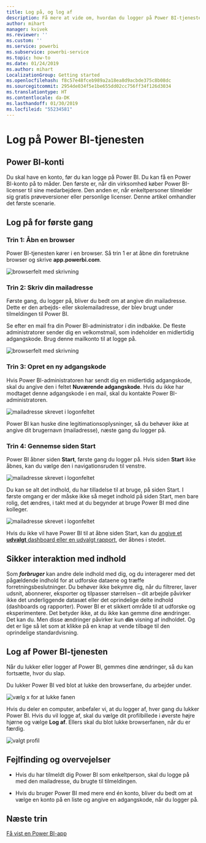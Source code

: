 ```yaml
---
title: Log på, og log af
description: Få mere at vide om, hvordan du logger på Power BI-tjenesten på internettet, og hvordan du logger af.
author: mihart
manager: kvivek
ms.reviewer: ''
ms.custom: ''
ms.service: powerbi
ms.subservice: powerbi-service
ms.topic: how-to
ms.date: 01/24/2019
ms.author: mihart
LocalizationGroup: Getting started
ms.openlocfilehash: f8c57e48fceb989a2a18ea8d9acbde375c8b08dc
ms.sourcegitcommit: 2954de034f5e1be655dd02cc756ff34f126d3034
ms.translationtype: HT
ms.contentlocale: da-DK
ms.lasthandoff: 01/30/2019
ms.locfileid: "55234581"
---
```

# <a name="sign-in-to-power-bi-service"></a>Log på Power BI-tjenesten

## <a name="power-bi-accounts"></a>Power BI-konti
Du skal have en konto, før du kan logge på Power BI. Du kan få en Power BI-konto på to måder. Den første er, når din virksomhed køber Power BI-licenser til sine medarbejdere. Den anden er, når enkeltpersoner tilmelder sig gratis prøveversioner eller personlige licenser. Denne artikel omhandler det første scenarie.

## <a name="sign-in-for-the-first-time"></a>Log på for første gang

### <a name="step-one-open-a-browser"></a>Trin 1: Åbn en browser
Power BI-tjenesten kører i en browser.  Så trin 1 er at åbne din foretrukne browser og skrive **app.powerbi.com**.

![browserfelt med skrivning](media/end-user-sign-in/power-bi-sign-in.png)

### <a name="step-two-type-your-email-address"></a>Trin 2: Skriv din mailadresse
Første gang, du logger på, bliver du bedt om at angive din mailadresse.  Dette er den arbejds- eller skolemailadresse, der blev brugt under tilmeldingen til Power BI.  

Se efter en mail fra din Power BI-administrator i din indbakke. De fleste administratorer sender dig en velkomstmail, som indeholder en midlertidig adgangskode. Brug denne mailkonto til at logge på. 

![browserfelt med skrivning](media/end-user-sign-in/power-bi-email2.png)


 
### <a name="step-three-create-a-new-password"></a>Trin 3: Opret en ny adgangskode
Hvis Power BI-administratoren har sendt dig en midlertidig adgangskode, skal du angive den i feltet **Nuværende adgangskode**. Hvis du ikke har modtaget denne adgangskode i en mail, skal du kontakte Power BI-administratoren.

![mailadresse skrevet i logonfeltet](media/end-user-sign-in/power-bi-login2.png)

Power BI kan huske dine legitimationsoplysninger, så du behøver ikke at angive dit brugernavn (mailadresse), næste gang du logger på. 

### <a name="step-four-review-your-home-page"></a>Trin 4: Gennemse siden Start
Power BI åbner siden **Start**, første gang du logger på. Hvis siden **Start** ikke åbnes, kan du vælge den i navigationsruden til venstre. 

![mailadresse skrevet i logonfeltet](media/end-user-sign-in/power-bi-home-select.png)

Du kan se alt det indhold, du har tilladelse til at bruge, på siden Start. I første omgang er der måske ikke så meget indhold på siden Start, men bare rolig, det ændres, i takt med at du begynder at bruge Power BI med dine kolleger. 

![mailadresse skrevet i logonfeltet](media/end-user-sign-in/power-bi-home2.png)

Hvis du ikke vil have Power BI til at åbne siden Start, kan du [angive et **udvalgt** dashboard eller en udvalgt rapport](end-user-featured.md), der åbnes i stedet. 

## <a name="safely-interact-with-content"></a>Sikker interaktion med indhold
Som ***forbruger*** kan andre dele indhold med dig, og du interagerer med det pågældende indhold for at udforske dataene og træffe forretningsbeslutninger.  Du behøver ikke bekymre dig, når du filtrerer, laver udsnit, abonnerer, eksporter og tilpasser størrelsen – dit arbejde påvirker ikke det underliggende datasæt eller det oprindelige delte indhold (dashboards og rapporter). Power BI er et sikkert område til at udforske og eksperimentere. Det betyder ikke, at du ikke kan gemme dine ændringer. Det kan du. Men disse ændringer påvirker kun **din** visning af indholdet. Og det er lige så let som at klikke på en knap at vende tilbage til den oprindelige standardvisning.

## <a name="sign-out-of-power-bi-service"></a>Log af Power BI-tjenesten
Når du lukker eller logger af Power BI, gemmes dine ændringer, så du kan fortsætte, hvor du slap.

Du lukker Power BI ved blot at lukke den browserfane, du arbejder under. 

![vælg x for at lukke fanen](media/end-user-sign-in/power-bi-close.png) 

Hvis du deler en computer, anbefaler vi, at du logger af, hver gang du lukker Power BI.  Hvis du vil logge af, skal du vælge dit profilbillede i øverste højre hjørne og vælge **Log af**. Ellers skal du blot lukke browserfanen, når du er færdig.

![valgt profil](media/end-user-sign-in/power-bi-sign-out.png) 

## <a name="troubleshooting-and-considerations"></a>Fejlfinding og overvejelser
- Hvis du har tilmeldt dig Power BI som enkeltperson, skal du logge på med den mailadresse, du brugte til tilmeldingen.

- Hvis du bruger Power BI med mere end én konto, bliver du bedt om at vælge en konto på en liste og angive en adgangskode, når du logger på. 

## <a name="next-steps"></a>Næste trin
[Få vist en Power BI-app](end-user-app-view.md)
